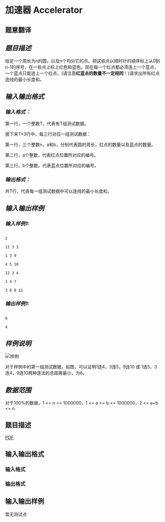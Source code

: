 # 加速器 Accelerator

## 题意翻译

## ***题目描述***

给定一个周长为n的圆，以及n个均分它的点。把这些点以顺时针的顺序标上从0到n-1的序号，在一些点上标上红色和蓝色。现在每一个红点都必须连上一个蓝点，一个蓝点只能连上一个红点。(请注意**红蓝点的数量不一定相同**！)请求出所有红点连线的最小长度和。

## ***输入输出格式***

### ***输入格式：***

第一行，一个整数T，代表有T组测试数据。

接下来T*3行中，每三行对应一组测试数据：

第一行，三个整数n，a和b，分别代表圆的周长，红点的数量以及蓝点的数量。

第二行，a个整数，代表红点位置所对应的编号。

第三行，b个整数，代表蓝点位置所对应的编号。

### ***输出格式：***

共T行，代表每一组测试数据中可以连线的最小长度和。

## ***输入输出样例***

### ***输入样例1:***

```

2

12 3 3

1 3 9

4 5 10

12 3 4

1 4 7

3 6 8 11

```

### ***输出样例1:***

```

6

4

```

## ***样例说明***

![样例](https://i.loli.net/2019/02/27/5c763158995cb.jpg)

对于样例中的第一组测试数据，如图，可以证明1连4，3连5，9连10 或 1连5，3连4，9连10两种连法的总距离最小，为6。

## ***数据范围***

对于100%的数据，1 <= n <= 1000000，1 <= a <= b <= 1000000，2 <= a+b <= n

## 题目描述

[problemUrl]: https://uva.onlinejudge.org/index.php?option=com_onlinejudge&Itemid=8&category=448&page=show_problem&problem=4362

[PDF](https://uva.onlinejudge.org/external/15/p1570.pdf)

## 输入输出格式

### 输入格式

### 输出格式

## 输入输出样例

暂无测试点

